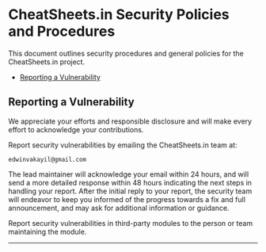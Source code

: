 # CheatSheets.in Security Policies and Procedures <!-- omit in toc -->

This document outlines security procedures and general policies for the
CheatSheets.in project.

- [Reporting a Vulnerability](#reporting-a-vulnerability)

## Reporting a Vulnerability 

We appreciate your efforts and responsible disclosure and will
make every effort to acknowledge your contributions.

Report security vulnerabilities by emailing the CheatSheets.in team at:

```
edwinvakayil@gmail.com
```

The lead maintainer will acknowledge your email within 24 hours, and will
send a more detailed response within 48 hours indicating the next steps in 
handling your report. After the initial reply to your report, the security
team will endeavor to keep you informed of the progress towards a fix and
full announcement, and may ask for additional information or guidance.

Report security vulnerabilities in third-party modules to the person or 
team maintaining the module.

----

